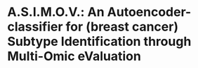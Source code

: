 # A.S.I.M.O.V.: An Autoencoder-classifier for (breast cancer) Subtype Identification through Multi-Omic eValuation
